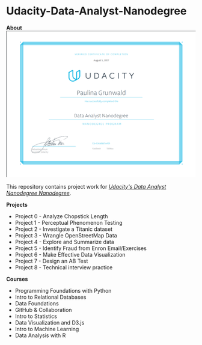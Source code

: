 # Udacity-Data-Analyst-Nanodegree
__About__
![Diploma](diploma.png)

This repository contains project work for <em>[Udacity's Data Analyst Nanodegree Nanodegree](https://eu.udacity.com/course/data-analyst-nanodegree--nd002)</em>.

__Projects__

- Project 0 - Analyze Chopstick Length
- Project 1 - Perceptual Phenomenon Testing
- Project 2 - Investigate a Titanic dataset
- Project 3 - Wrangle OpenStreetMap Data
- Project 4 - Explore and Summarize data
- Project 5 - Identify Fraud from Enron Email/Exercises
- Project 6 - Make Effective Data Visualization
- Project 7 - Design an AB Test
- Project 8 - Technical interview practice

__Courses__

- Programming Foundations with Python
- Intro to Relational Databases
- Data Foundations 
- GitHub & Collaboration
- Intro to Statistics
- Data Visualization and D3.js
- Intro to Machine Learning
- Data Analysis with R
